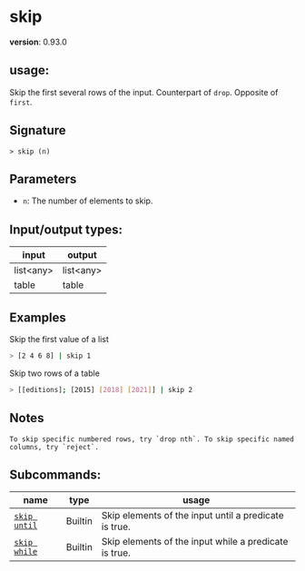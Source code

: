 # skip

**version**: 0.93.0

## **usage**:

Skip the first several rows of the input. Counterpart of `drop`. Opposite of `first`.

## Signature

`> skip (n)`

## Parameters

- `n`: The number of elements to skip.

## Input/output types:

| input       | output      |
| ----------- | ----------- |
| list\<any\> | list\<any\> |
| table       | table       |

## Examples

Skip the first value of a list

```bash
> [2 4 6 8] | skip 1
```

Skip two rows of a table

```bash
> [[editions]; [2015] [2018] [2021]] | skip 2
```

## Notes

```text
To skip specific numbered rows, try `drop nth`. To skip specific named columns, try `reject`.
```

## Subcommands:

| name                                         | type    | usage                                                 |
| -------------------------------------------- | ------- | ----------------------------------------------------- |
| [`skip until`](/commands/docs/skip_until.md) | Builtin | Skip elements of the input until a predicate is true. |
| [`skip while`](/commands/docs/skip_while.md) | Builtin | Skip elements of the input while a predicate is true. |
